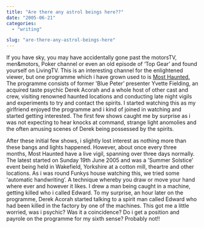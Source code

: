 ```yaml
---
title: "Are there any astrol beings here??"
date: "2005-06-21"
categories: 
  - "writing"

slug: "are-there-any-astrol-beings-here"
---
```


If you have sky, you may have accidentally gone past the motorsTV, men&motors, Poker channel or even an old episode of ‘Top Gear’ and found yourself on LivingTV. This is an interesting channel for the enlightened viewer, but one programme which i have grown used to is [Most Haunted.](https://mosthaunted.interoute.com/) The programme consists of former 'Blue Peter’ presenter Yvette Fielding, an acquired taste psychic Derek Acorah and a whole host of other cast and crew, visiting renowned haunted locations and conducting late night vigils and experiments to try and contact the spirits. I started watching this as my girlfriend enjoyed the programme and i kind of joined in watching and started getting interested. The first few shows caught me by surprise as i was not expecting to hear knocks at command, strange light anomolies and the often amusing scenes of Derek being possessed by the spirits.

After these initial few shows, i slightly lost interest as nothing more than these bangs and lights happened. However, about once every three months, Most Haunted have a live vigil, spanning over three days normally. The latest started on Sunday 19th June 2005 and was a 'Summer Solstice’ event being held in Wakefield, Yorkshire at a cotton mill, theartre and other locations. As i was round Funkys house watching this, we tried some 'automatic handwriting’. A technique whereby you draw or move your hand where ever and however it likes. I drew a man being caught in a machine, getting killed who i called Edward. To my surprise, an hour later on the programme, Derek Acorah started talking to a spirit man called Edward who had been killed in the factory by one of the machines. This got me a little worried, was i psychic? Was it a coincidence? Do i get a position and payrole on the programme for my sixth sense? Probably not!!
